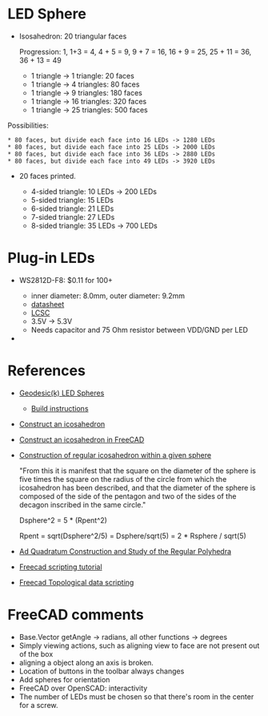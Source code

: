 
# LED Sphere

* Isosahedron: 20 triangular faces

   Progression: 1, 1+3 = 4, 4 + 5 = 9, 9 + 7 = 16, 16 + 9 = 25, 25 + 11 = 36, 36 + 13 = 49

   * 1 triangle -> 1 triangle:    20 faces
   * 1 triangle -> 4 triangles:   80 faces
   * 1 triangle -> 9 triangles:  180 faces
   * 1 triangle -> 16 triangles: 320 faces
   * 1 triangle -> 25 triangles: 500 faces

Possibilities:

    * 80 faces, but divide each face into 16 LEDs -> 1280 LEDs
    * 80 faces, but divide each face into 25 LEDs -> 2000 LEDs
    * 80 faces, but divide each face into 36 LEDs -> 2880 LEDs
    * 80 faces, but divide each face into 49 LEDs -> 3920 LEDs

* 20 faces printed.

	* 4-sided triangle: 10 LEDs -> 200 LEDs
	* 5-sided triangle: 15 LEDs
	* 6-sided triangle: 21 LEDs
	* 7-sided triangle: 27 LEDs
	* 8-sided triangle: 35 LEDs -> 700 LEDs

# Plug-in LEDs

* WS2812D-F8: $0.11 for 100+  

	* inner diameter: 8.0mm, outer diameter: 9.2mm
 	* [datasheet](https://datasheet.lcsc.com/lcsc/1811021523_Worldsemi-WS2812D-F8_C139126.pdf)
	* [LCSC](https://lcsc.com/product-detail/Light-Emitting-Diodes-span-style-background-color-ff0-LED-span_Worldsemi-WS2812D-F8_C139126.html)
	* 3.5V -> 5.3V
	* Needs capacitor and 75 Ohm resistor between VDD/GND per LED

* 



# References

* [Geodesic(k) LED Spheres](https://blog.arduino.cc/2020/09/21/these-rgb-led-geodesic-spheres-are-stunning/)

    * [Build instructions](https://www.prusaprinters.org/prints/40182-geodesick-rgb-led-spheres)

* [Construct an icosahedron](https://www.youtube.com/watch?v=biq_SXjaoRU)

* [Construct an icosahedron in FreeCAD](https://www.youtube.com/watch?v=1VXpUjMM-_c)

* [Construction of regular icosahedron within a given sphere](https://proofwiki.org/wiki/Construction_of_Regular_Icosahedron_within_Given_Sphere)

    "From this it is manifest that the square on the diameter of the sphere is five times 
    the square on the radius of the circle from which the icosahedron has been described, 
    and that the diameter of the sphere is composed of the side of the pentagon and two of 
    the sides of the decagon inscribed in the same circle."

    Dsphere^2 = 5 * (Rpent^2)

    Rpent = sqrt(Dsphere^2/5) = Dsphere/sqrt(5) = 2 * Rsphere / sqrt(5)

* [Ad Quadratum Construction and Study of the Regular Polyhedra](http://www.lemeestudies.com/Misc/14.millennium_sphere/products/AdQuadratum.pdf)

* [Freecad scripting tutorial](https://wiki.freecadweb.org/Python_scripting_tutorial)

* [Freecad Topological data scripting](https://wiki.freecadweb.org/Topological_data_scripting)


# FreeCAD comments

* Base.Vector getAngle -> radians, all other functions -> degrees
* Simply viewing actions, such as aligning view to face are not present out of the box
* aligning a object along an axis is broken.
* Location of buttons in the toolbar always changes
* Add spheres for orientation
* FreeCAD over OpenSCAD: interactivity
* The number of LEDs must be chosen so that there's room in the center for a screw.

